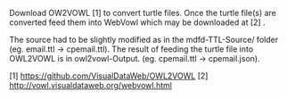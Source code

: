Download OW2VOWL [1] to convert turtle files. 
Once the turtle file(s) are converted feed them into WebVowl which may be downloaded at [2] .

The source had to be slightly modified as in the mdfd-TTL-Source/ folder (eg. email.ttl -> cpemail.ttl).
The result of feeding the turtle file into OWL2VOWL is in owl2vowl-Output. (eg. cpemail.ttl -> cpemail.json).

[1] https://github.com/VisualDataWeb/OWL2VOWL
[2] http://vowl.visualdataweb.org/webvowl.html 


